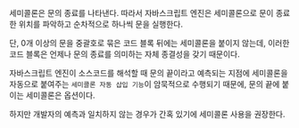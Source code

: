 세미콜론은 문의 종료를 나타낸다. 따라서 자바스크립트 엔진은 세미콜론으로 문이 종료한 위치를 파악하고 순차적으로 하나씩 문을 실행한다.

단, 0개 이상의 문을 중괄호로 묶은 코드 블록 뒤에는 세미콜론을 붙이지 않는데, 이러한 코드 블록은 언제나 문의 종료를 의미하는 자체 종결성을 갖기 때문이다.

자바스크립트 엔진이 소스코드를 해석할 때 문의 끝이라고 예측되는 지점에 세미콜론을 자동으로 붙여주는 `세미콜론 자동 삽입 기능`이 암묵적으로 수행되기 때문에, 문의 끝에 붙이는 세미콜론은 옵션이다.

하지만 개발자의 예측과 일치하지 않는 경우가 간혹 있기에 세미콜론 사용을 권장한다.
